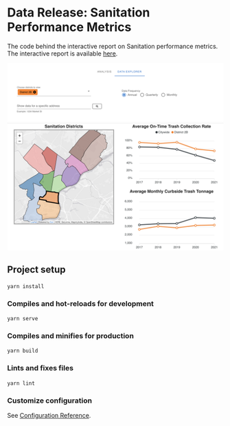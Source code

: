 # Data Release: Sanitation Performance Metrics

The code behind the interactive report on Sanitation performance metrics. The interactive report is available [here](https://controller.phila.gov/philadelphia-audits/data-release-sanitation/#/).


![Application Banner](public/screenshot-1.png)
![The Map of Asbestos Projects](public/screenshot-2.png)
## Project setup
```
yarn install
```

### Compiles and hot-reloads for development
```
yarn serve
```

### Compiles and minifies for production
```
yarn build
```

### Lints and fixes files
```
yarn lint
```

### Customize configuration
See [Configuration Reference](https://cli.vuejs.org/config/).
